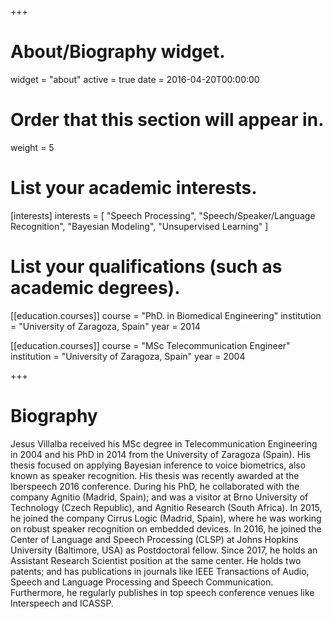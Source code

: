 +++
# About/Biography widget.
widget = "about"
active = true
date = 2016-04-20T00:00:00

# Order that this section will appear in.
weight = 5

# List your academic interests.
[interests]
  interests = [
    "Speech Processing",
    "Speech/Speaker/Language Recognition",
    "Bayesian Modeling",
    "Unsupervised Learning"
  ]

# List your qualifications (such as academic degrees).
[[education.courses]]
  course = "PhD. in Biomedical Engineering"
  institution = "University of Zaragoza, Spain"
  year = 2014

[[education.courses]]
  course = "MSc Telecommunication Engineer"
  institution = "University of Zaragoza, Spain"
  year = 2004

 
+++

# Biography
Jesus Villalba received his MSc degree in Telecommunication Engineering in 2004 and his PhD in 2014 from the University of Zaragoza (Spain). His thesis focused on applying Bayesian inference to voice biometrics, also known as speaker recognition. His thesis was recently awarded at the Iberspeech 2016 conference. During his PhD, he collaborated with the company Agnitio (Madrid, Spain); and was a visitor at Brno University of Technology (Czech Republic), and Agnitio Research (South Africa). In 2015, he joined the company Cirrus Logic (Madrid, Spain), where he was working on robust speaker recognition on embedded devices. In 2016, he joined the Center of Language and Speech Processing (CLSP) at Johns Hopkins University (Baltimore, USA) as Postdoctoral fellow. Since 2017, he holds an Assistant Research Scientist position at the same center. He holds two patents; and has publications in journals like IEEE Transactions of Audio, Speech and Language Processing and Speech Communication. Furthermore, he regularly publishes in top speech conference venues like Interspeech and ICASSP.
